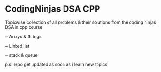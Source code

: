 # CodingNinjas DSA CPP
Topicwise collection of all problems & their solutions from the coding ninjas DSA in cpp course

  ~ Arrays & Strings
  
  ~ Linked list
  
  ~ stack & queue
  
  
  p.s. repo get updated as soon as i learn new topics

